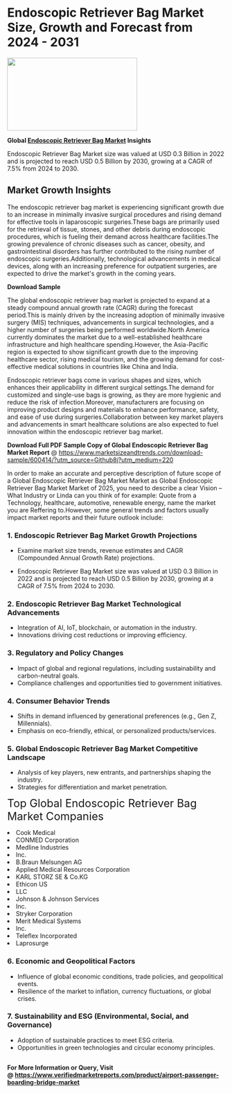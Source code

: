 <H1>Endoscopic Retriever Bag Market Size, Growth and Forecast from 2024 - 2031</H1><img class="aligncenter size-medium wp-image-584254" src="https://thirdeyenews.in/wp-content/uploads/2024/09/Global-Market-Research-300x168.jpeg" alt="" width="300" height="168" /><p><strong>Global&nbsp;<a href="https://www.marketsizeandtrends.com/download-sample/600414/?utm_source=Github8j?utm_medium=220">Endoscopic Retriever Bag Market</a> Insights</strong></p><p>Endoscopic Retriever Bag Market size was valued at USD 0.3 Billion in 2022 and is projected to reach USD 0.5 Billion by 2030, growing at a CAGR of 7.5% from 2024 to 2030.</p><p><h2>Market Growth Insights</h2> <p>The endoscopic retriever bag market is experiencing significant growth due to an increase in minimally invasive surgical procedures and rising demand for effective tools in laparoscopic surgeries.These bags are primarily used for the retrieval of tissue, stones, and other debris during endoscopic procedures, which is fueling their demand across healthcare facilities.The growing prevalence of chronic diseases such as cancer, obesity, and gastrointestinal disorders has further contributed to the rising number of endoscopic surgeries.Additionally, technological advancements in medical devices, along with an increasing preference for outpatient surgeries, are expected to drive the market's growth in the coming years.</p> <p><strong>Download Sample</strong></p> <p>The global endoscopic retriever bag market is projected to expand at a steady compound annual growth rate (CAGR) during the forecast period.This is mainly driven by the increasing adoption of minimally invasive surgery (MIS) techniques, advancements in surgical technologies, and a higher number of surgeries being performed worldwide.North America currently dominates the market due to a well-established healthcare infrastructure and high healthcare spending.However, the Asia-Pacific region is expected to show significant growth due to the improving healthcare sector, rising medical tourism, and the growing demand for cost-effective medical solutions in countries like China and India.</p> <p>Endoscopic retriever bags come in various shapes and sizes, which enhances their applicability in different surgical settings.The demand for customized and single-use bags is growing, as they are more hygienic and reduce the risk of infection.Moreover, manufacturers are focusing on improving product designs and materials to enhance performance, safety, and ease of use during surgeries.Collaboration between key market players and advancements in smart healthcare solutions are also expected to fuel innovation within the endoscopic retriever bag market.</p> <p><span class=""><strong>Download Full PDF Sample Copy of Global Endoscopic Retriever Bag Market Report</strong> @ <a href="https://www.marketsizeandtrends.com/download-sample/600414/?utm_source=Github8j?utm_medium=220" target="_blank">https://www.marketsizeandtrends.com/download-sample/600414/?utm_source=Github8j?utm_medium=220</a></span></p><p>In order to make an accurate and perceptive description of future scope of a Global&nbsp;Endoscopic Retriever Bag Market Market as Global&nbsp;Endoscopic Retriever Bag Market Market of 2025, you need to describe a clear Vision &ndash; What Industry or Linda can you think of for example: Quote from a Technology, healthcare, automotive, renewable energy, name the market you are Reffering to.However, some general trends and factors usually impact market reports and their future outlook include:</p><h3>1.&nbsp;<strong>Endoscopic Retriever Bag Market Growth Projections</strong></h3><ul><li>Examine market size trends, revenue estimates and CAGR (Compounded Annual Growth Rate) projections.</li><li><p>Endoscopic Retriever Bag Market size was valued at USD 0.3 Billion in 2022 and is projected to reach USD 0.5 Billion by 2030, growing at a CAGR of 7.5% from 2024 to 2030.</p></li></ul><h3>2.&nbsp;<strong>Endoscopic Retriever Bag Market Technological Advancements</strong></h3><ul><li>Integration of AI, IoT, blockchain, or automation in the industry.</li><li>Innovations driving cost reductions or improving efficiency.</li></ul><h3>3.&nbsp;<strong>Regulatory and Policy Changes</strong></h3><ul><li>Impact of global and regional regulations, including sustainability and carbon-neutral goals.</li><li>Compliance challenges and opportunities tied to government initiatives.</li></ul><h3>4.&nbsp;<strong>Consumer Behavior Trends</strong></h3><ul><li>Shifts in demand influenced by generational preferences (e.g., Gen Z, Millennials).</li><li>Emphasis on eco-friendly, ethical, or personalized products/services.</li></ul><h3>5.&nbsp;<strong>Global Endoscopic Retriever Bag Market Competitive Landscape</strong></h3><ul><li>Analysis of key players, new entrants, and partnerships shaping the industry.</li><li>Strategies for differentiation and market penetration.</li></ul><p data-pm-slice="1 1 []"><span style="color: inherit; font-family: inherit; font-size: 25px;">Top Global Endoscopic Retriever Bag Market Companies</span></p><div class="" data-test-id=""><p><li>Cook Medical</li><li> CONMED Corporation</li><li> Medline Industries</li><li> Inc.</li><li> B.Braun Melsungen AG</li><li> Applied Medical Resources Corporation</li><li> KARL STORZ SE & Co.KG</li><li> Ethicon US</li><li> LLC</li><li> Johnson & Johnson Services</li><li> Inc.</li><li> Stryker Corporation</li><li> Merit Medical Systems</li><li> Inc.</li><li> Teleflex Incorporated</li><li> Laprosurge</li></p></div><h3>6.&nbsp;<strong>Economic and Geopolitical Factors</strong></h3><ul><li>Influence of global economic conditions, trade policies, and geopolitical events.</li><li>Resilience of the market to inflation, currency fluctuations, or global crises.</li></ul><h3>7.&nbsp;<strong>Sustainability and ESG (Environmental, Social, and Governance)</strong></h3><ul><li>Adoption of sustainable practices to meet ESG criteria.</li><li>Opportunities in green technologies and circular economy principles.</li></ul><h2><strong style="font-size: 14px;">For More Information or Query, Visit @&nbsp;</strong><a style="background-color: #ffffff; font-size: 14px;" href="https://www.marketsizeandtrends.com/report/endoscopic-retriever-bag-market/" target="_blank">https://www.verifiedmarketreports.com/product/airport-passenger-boarding-bridge-market</a></h2>